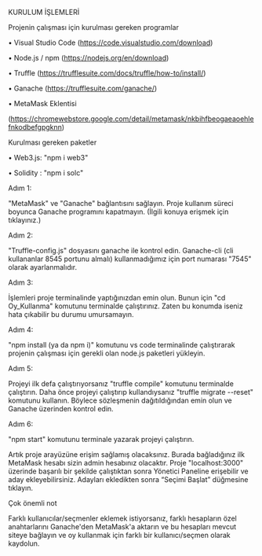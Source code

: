 KURULUM İŞLEMLERİ

Projenin çalışması için kurulması gereken programlar

• Visual Studio Code (https://code.visualstudio.com/download)

• Node.js / npm (https://nodejs.org/en/download)

• Truffle (https://trufflesuite.com/docs/truffle/how-to/install/)

• Ganache (https://trufflesuite.com/ganache/)

• MetaMask Eklentisi

(https://chromewebstore.google.com/detail/metamask/nkbihfbeogaeaoehlefnkodbefgpgknn)

Kurulması gereken paketler

• Web3.js: "npm i web3"

• Solidity : "npm i solc"

Adım 1:

"MetaMask" ve "Ganache" bağlantısını sağlayın. Proje kullanım süreci boyunca Ganache
programını kapatmayın. (İlgili konuya erişmek için tıklayınız.)

Adım 2:

"Truffle-config.js" dosyasını ganache ile kontrol edin. Ganache-cli (cli kullananlar 8545
portunu almalı) kullanmadığımız için port numarası "7545" olarak ayarlanmalıdır.

Adım 3:

İşlemleri proje terminalinde yaptığınızdan emin olun. Bunun için "cd Oy_Kullanma"
komutunu terminalde çalıştırınız. Zaten bu konumda iseniz hata çıkabilir bu durumu
umursamayın.

Adım 4:

"npm install (ya da npm i)" komutunu vs code terminalinde çalıştırarak projenin çalışması için
gerekli olan node.js paketleri yükleyin.

Adım 5:

Projeyi ilk defa çalıştırıyorsanız "truffle compile" komutunu terminalde çalıştırın. Daha önce
projeyi çalıştırıp kullandıysanız "truffle migrate --reset" komutunu kullanın. Böylece
sözleşmenin dağıtıldığından emin olun ve Ganache üzerinden kontrol edin.

Adım 6:

"npm start" komutunu terminale yazarak projeyi çalıştırın.

Artık proje arayüzüne erişim sağlamış olacaksınız. Burada bağladığınız ilk MetaMask hesabı
sizin admin hesabınız olacaktır. Proje "localhost:3000" üzerinde başarılı bir şekilde çalıştıktan
sonra Yönetici Paneline erişebilir ve aday ekleyebilirsiniz. Adayları ekledikten sonra “Seçimi
Başlat” düğmesine tıklayın.

Çok önemli not

Farklı kullanıcılar/seçmenler eklemek istiyorsanız, farklı hesapların özel anahtarlarını
Ganache'den MetaMask'a aktarın ve bu hesapları mevcut siteye bağlayın ve oy kullanmak
için farklı bir kullanıcı/seçmen olarak kaydolun.
